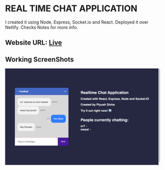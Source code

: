# REAL TIME CHAT APPLICATION

I created it using Node, Express, Socket.io and React. Deployed it over Netlify. Checks Notes for more info.

## Website URL:   [Live](https://awesome-sinoussi-23bc40.netlify.app)

## Working ScreenShots

![alt text](https://github.com/PiyushSinha-9/Real-Time-Chat-Application/blob/main/Screenhots/Chat.png?raw=true)





